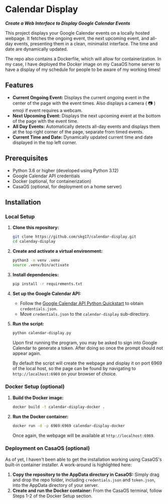 # Calendar Display
***Create a Web Interface to Display Google Calendar Events***

This project displays your Google Calendar events on a locally hosted webpage. It fetches the ongoing event, the next upcoming event, and all-day events, presenting them in a clean, minimalist interface. The time and date are dynamically updated.

The repo also contains a Dockerfile, which will allow for containerization. In my case, I have deployed the Docker image on my CasaOS home server to have a display of my schedule for people to be aware of my working times!

## Features
- **Current Ongoing Event:** Displays the current ongoing event in the center of the page with the event times. Also displays a camera ( &#128247; ) emoji if event requires a webcam.
- **Next Upcoming Event:** Displays the next upcoming event at the bottom of the page with the event time.
- **All Day Events:** Automatically detects all-day events and displays them at the top right corner of the page, separate from timed events.
- **Current Time and Date:** Dynamically updated current time and date displayed in the top left corner.

## Prerequisites
- Python 3.6 or higher (developed using Python 3.12)
- Google Calendar API credentials
- Docker (optional, for containerization)
- CasaOS (optional, for deployment on a home server)

## Installation
### Local Setup
1. **Clone this repository:**
    ```bash
    git clone https://github.com/skg17/calendar-display.git
    cd calenday-display
    ```
2. **Create and activate a virtual environment:**
    ```bash
    python3 -m venv .venv
    source .venv/bin/activate
    ```
3. **Install dependencies:**
    ```bash
    pip install -r requirements.txt
    ```
4. **Set up the Google Calendar API:**
    - Follow the [Google Calendar API Python Quickstart](https://developers.google.com/calendar/api/quickstart/python) to obtain `credentials.json`.
    - Move `credentials.json` to the `calendar-display` sub-directory.
5. **Run the script:**
    ```bash
    python calendar-display.py
    ```
    Upon first running the program, you may be asked to sign into Google Calendar to generate a token. After doing so once the prompt should not appear again.
    
    By default the script will create the webpage and display it on port 6969 of the local host, so the page can be found by navigating to `http://localhost:6969` on your browser of choice.

### Docker Setup (optional)
1. **Build the Docker image:**
    ```bash
    docker build -t calendar-display-docker .
    ```
2. **Run the Docker container:**
    ```bash
    docker run -d -p 6969:6969 calendar-display-docker
    ```
    Once again, the webpage will be available at `http://localhost:6969`.

### Deployment on CasaOS (optional)
As of yet, I haven't been able to get the installation working using CasaOS's built-in container installer. A work-around is highlighted here:
1. **Copy the repository to the AppData directory in CasaOS:**
    Simply drag and drop the repo folder, including `credentials.json` and `token.json`, into the AppData directory of your server.
2. **Create and run the Docker container:**
    From the CasaOS terminal, follow Steps 1-2 of the Docker Setup section.